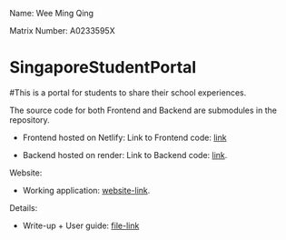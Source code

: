 Name: Wee Ming Qing

Matrix Number: A0233595X


# SingaporeStudentPortal
#This is a portal for students to share their school experiences.


The source code for both Frontend and Backend are submodules in the repository.

 * Frontend hosted on Netlify:
Link to Frontend code: [link](https://github.com/WeeMingQing/SingaporeStudentPortal-Frontend)

 * Backend hosted on render:
Link to Backend code: [link](https://github.com/WeeMingQing/SingaporeStudentPortal-API).  



Website:
 * Working application: [website-link](https://mq-ssp.netlify.app).  
 

Details:
 * Write-up + User guide: [file-link](https://github.com/WeeMingQing/SingaporeStudentPortal/blob/main/WeeMingQing_A0233595X_FinalWriteup.pdf)
 
